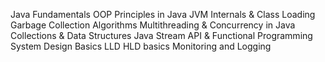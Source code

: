 Java Fundamentals
OOP Principles in Java
JVM Internals & Class Loading
Garbage Collection Algorithms
Multithreading & Concurrency in Java
Collections & Data Structures
Java Stream API & Functional Programming
System Design Basics
LLD HLD basics
Monitoring and Logging
